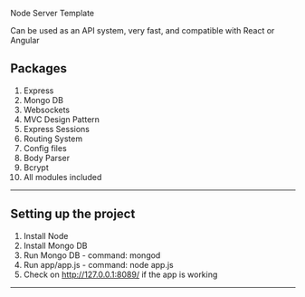 Node Server Template

Can be used as an API system, very fast, and compatible with React or Angular

## Packages

1.  Express
2.  Mongo DB
3.  Websockets
4.  MVC Design Pattern
5.  Express Sessions
6.  Routing System
7.  Config files
8.  Body Parser
9.  Bcrypt
10. All modules included

---

## Setting up the project

1. Install Node
2. Install Mongo DB
3. Run Mongo DB - command: mongod
4. Run app/app.js - command: node app.js
5. Check on http://127.0.0.1:8089/ if the app is working

---